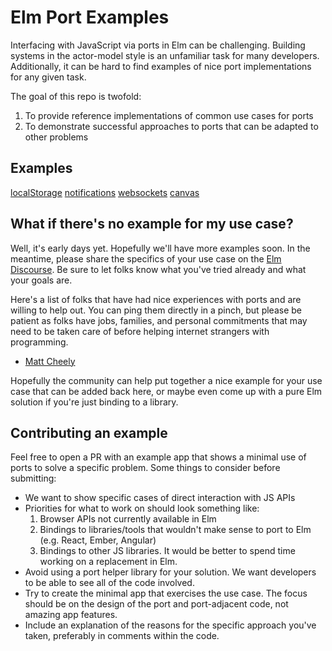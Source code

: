 # Elm Port Examples

Interfacing with JavaScript via ports in Elm can be challenging. Building systems
in the actor-model style is an unfamiliar task for many developers. Additionally,
it can be hard to find examples of nice port implementations for any given task.

The goal of this repo is twofold:

 1. To provide reference implementations of common use cases for ports
 2. To demonstrate successful approaches to ports that can be adapted to other problems
 
 
## Examples

[localStorage](localStorage/)
[notifications](notification/)
[websockets](websocket/)
[canvas](canvas/)

## What if there's no example for my use case?

Well, it's early days yet. Hopefully we'll have more examples soon. In the meantime, please share the specifics 
of your use case on the [Elm Discourse](https://discourse.elm-lang.org/). Be sure to let folks know what you've tried already and what your goals are. 

Here's a list of folks that have had nice experiences with ports and are willing to help out. You can ping them
directly in a pinch, but please be patient as folks have jobs, families, and personal commitments that may need
to be taken care of before helping internet strangers with programming. 

- [Matt Cheely](https://discourse.elm-lang.org/u/matt.cheely) 


Hopefully the community can help put together a nice example for your use case that can be added back here, or 
maybe even come up with a pure Elm solution if you're just binding to a library.

## Contributing an example

Feel free to open a PR with an example app that shows a minimal use of ports to solve
a specific problem. Some things to consider before submitting:

 - We want to show specific cases of direct interaction with JS APIs
 - Priorities for what to work on should look something like:
     1. Browser APIs not currently available in Elm
     2. Bindings to libraries/tools that wouldn't make sense to port to Elm (e.g. React, Ember, Angular)
     3. Bindings to other JS libraries. It would be better to spend time working on a replacement in Elm.
 - Avoid using a port helper library for your solution. We want developers to be able to see all of the code involved.
 - Try to create the minimal app that exercises the use case. The focus should be on the design of the port and port-adjacent code, not amazing app features. 
 - Include an explanation of the reasons for the specific approach you've taken, preferably in comments within the code.
